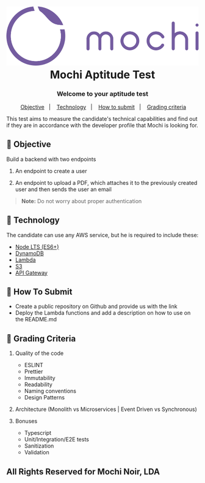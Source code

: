 <h1 align="center">  
    <img alt="Logo Mochi" src="logo-purplehorizontal.png" />  
    <br>  
    Mochi Aptitude Test  
    <br>  
</h1>  

<h3 align="center">  
Welcome to your aptitude test  
</h3>  
<p align="center">  
&nbsp;&nbsp;  
  <a href="#medal_sports-objective">Objective</a>&nbsp;&nbsp;&nbsp;|&nbsp;&nbsp;&nbsp;  
  <a href="#rocket-technology">Technology</a>&nbsp;&nbsp;&nbsp;|&nbsp;&nbsp;&nbsp;  
  <a href="#information_desk_person-how-to-submit">How to submit</a>&nbsp;&nbsp;&nbsp;|&nbsp;&nbsp;&nbsp;  
 <a href="#test_tube-grading-criteria ">Grading criteria</a>&nbsp;&nbsp;  
</p>  

This test aims to measure the candidate's technical capabilities and find out if they are in accordance with the developer profile that Mochi is looking for.

##  :medal_sports: Objective

Build a backend with two endpoints

1. An endpoint to create a user

2. An endpoint to upload a PDF, which attaches it to the previously created user and then sends the user an email

> **Note:** Do not worry about proper authentication

## :rocket: Technology

The candidate can use any AWS service, but he is required to include these:

- [Node LTS (ES6+)](https://nodejs.org/en/)
- [DynamoDB](https://aws.amazon.com/dynamodb/?nc2=type_a)
- [Lambda](https://aws.amazon.com/lambda/?nc2=type_a)
- [S3](https://aws.amazon.com/s3/)
- [API Gateway](https://aws.amazon.com/api-gateway/)

## :information_desk_person: How To Submit

- Create a public repository on Github and provide us with the link
- Deploy the Lambda functions and add a description on how to use on the README.md

##  :test_tube: Grading Criteria

1. Quality of the code
   * ESLINT
   * Prettier
   * Immutability
   * Readability
   * Naming conventions
   * Design Patterns


2. Architecture  (Monolith vs Microservices | Event Driven vs Synchronous)


3. Bonuses
   * Typescript
   * Unit/Integration/E2E tests
   * Sanitization
   * Validation

## All Rights Reserved for Mochi Noir, LDA
